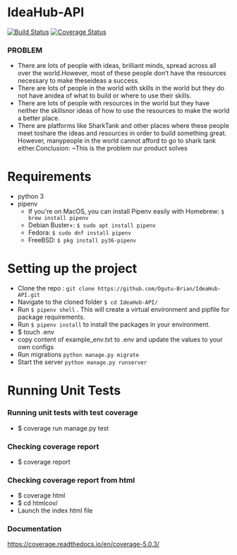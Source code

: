 # IdeaHub-API
[![Build Status](https://travis-ci.org/Ogutu-Brian/IdeaHub-API.svg?branch=develop)](https://travis-ci.org/Ogutu-Brian/IdeaHub-API)
[![Coverage Status](https://coveralls.io/repos/github/Ogutu-Brian/IdeaHub-API/badge.svg?branch=develop)](https://coveralls.io/github/Ogutu-Brian/IdeaHub-API?branch=develop)

### PROBLEM
* There are lots of people with ideas, brilliant minds, spread across all over the world.However, most of these people don’t have the resources necessary to make theseideas a success.
* There are lots of people in the world with skills in the world but they do not have anidea of what to build or where to use their skills.
* There are lots of people with resources in the world but they have neither the skillsnor ideas of how to use the resources to make the world a better place.
* There are platforms like SharkTank and other places where these people meet toshare the ideas and resources in order to build something great. However, manypeople in the world cannot afford to go to shark tank either.Conclusion: ​~This is the problem our product solves

# Requirements
* python 3
* pipenv
  - If you're on MacOS, you can install Pipenv easily with Homebrew:
      `$ brew install pipenv`
  - Debian Buster+:
      `$ sudo apt install pipenv`
  - Fedora:
      `$ sudo dnf install pipenv`
  - FreeBSD:
      `$ pkg install py36-pipenv`

# Setting up the project
* Clone the repo : `git clone https://github.com/Ogutu-Brian/IdeaHub-API.git`
* Navigate to the cloned folder `$ cd IdeaHub-API/`
* Run `$ pipenv shell` . This will create a virtual environment and pipfile for package requirements.
* Run `$ pipenv install` to install the packages in your environment.
* $ touch .env
* copy content of example_env.txt to .env and update the values to your own configs
* Run migrations `python manage.py migrate`
* Start the server `python manage.py runserver`


# Running Unit Tests
 ### Running unit tests with test coverage
 * $ coverage run manage.py test

### Checking coverage report
* $ coverage report
  
### Checking coverage report from html
* $ coverage html
* $ cd htmlcov/
* Launch the index html file

### Documentation
https://coverage.readthedocs.io/en/coverage-5.0.3/
